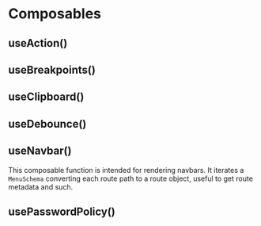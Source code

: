 # Composables

## useAction()
## useBreakpoints()
## useClipboard()
## useDebounce()
## useNavbar()

This composable function is intended for rendering navbars. It iterates a `MenuSchema` converting each route path to a route object, useful to get route metadata and such.

## usePasswordPolicy()
